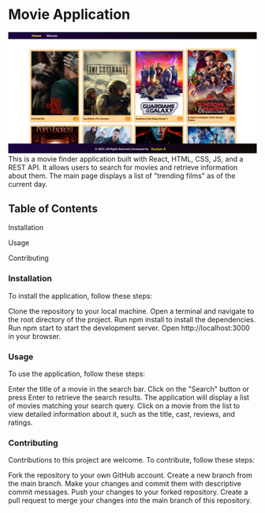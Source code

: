 # Movie Application

![alt text](src/images/movie.jpg "description")
This is a movie finder application built with React, HTML, CSS, JS, and a REST API. It allows users to search for movies and retrieve information about them.
The main page displays a list of "trending films" as of the current day.

## Table of Contents

Installation

Usage

Contributing

### Installation

To install the application, follow these steps:

Clone the repository to your local machine.
Open a terminal and navigate to the root directory of the project.
Run npm install to install the dependencies.
Run npm start to start the development server.
Open http://localhost:3000 in your browser.

### Usage

To use the application, follow these steps:

Enter the title of a movie in the search bar.
Click on the "Search" button or press Enter to retrieve the search results.
The application will display a list of movies matching your search query.
Click on a movie from the list to view detailed information about it, such as the title, cast, reviews, and ratings.

### Contributing

Contributions to this project are welcome. To contribute, follow these steps:

Fork the repository to your own GitHub account.
Create a new branch from the main branch.
Make your changes and commit them with descriptive commit messages.
Push your changes to your forked repository.
Create a pull request to merge your changes into the main branch of this repository.
